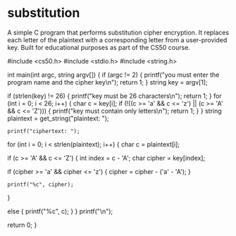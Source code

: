 # substitution
 A simple C program that performs substitution cipher encryption. It replaces each letter of the plaintext with a corresponding letter from a user-provided key. Built for educational purposes as part of the CS50 course.


#include <cs50.h>
#include <stdio.h>
#include <string.h>

int main(int argc, string argv[])
{
if (argc != 2)
{
    printf("you must enter the program name and the cipher key\n");
return 1;
}
string key = argv[1];

if (strlen(key) != 26)
{
    printf("key must be 26 characters\n");
return 1;
}
for (int i = 0; i < 26; i++)
{
char c = key[i];
if (!((c >= 'a' && c <= 'z') || (c >= 'A' && c <= 'Z')))
{
printf("key must contain only letters\n");
return 1;
    }
}
string plaintext = get_string("plaintext: ");

    printf("ciphertext: ");

for (int i = 0; i < strlen(plaintext); i++)
{
char c = plaintext[i];

if (c >= 'A' && c <= 'Z')
{
int index = c - 'A';
char cipher = key[index];

if (cipher >= 'a' && cipher <= 'z')
{
cipher = cipher - ('a' - 'A');
}


    printf("%c", cipher);
}

else
{
    printf("%c", c);
    }
}
printf("\n");


return 0;
}
